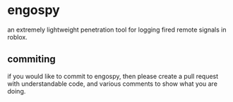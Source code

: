 # engospy
an extremely lightweight penetration tool for logging fired remote signals in roblox.

## commiting
if you would like to commit to engospy, then please create a pull request with understandable code, and various comments to show what you are doing.
